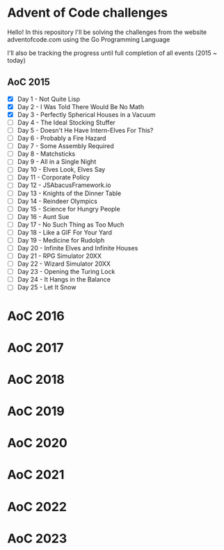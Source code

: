 # Advent of Code challenges
Hello! In this repository I'll be solving the challenges from the website adventofcode.com
using the Go Programming Language

I'll also be tracking the progress until full completion of all events (2015 ~ today)

## AoC 2015
- [x] Day 1 - Not Quite Lisp
- [x] Day 2 - I Was Told There Would Be No Math
- [x] Day 3 - Perfectly Spherical Houses in a Vacuum
- [ ] Day 4 - The Ideal Stocking Stuffer
- [ ] Day 5 - Doesn't He Have Intern-Elves For This?
- [ ] Day 6 - Probably a Fire Hazard
- [ ] Day 7 - Some Assembly Required
- [ ] Day 8 - Matchsticks
- [ ] Day 9 - All in a Single Night
- [ ] Day 10 - Elves Look, Elves Say
- [ ] Day 11 - Corporate Policy
- [ ] Day 12 - JSAbacusFramework.io
- [ ] Day 13 - Knights of the Dinner Table
- [ ] Day 14 - Reindeer Olympics
- [ ] Day 15 - Science for Hungry People
- [ ] Day 16 - Aunt Sue
- [ ] Day 17 - No Such Thing as Too Much
- [ ] Day 18 - Like a GIF For Your Yard
- [ ] Day 19 - Medicine for Rudolph
- [ ] Day 20 - Infinite Elves and Infinite Houses
- [ ] Day 21 - RPG Simulator 20XX
- [ ] Day 22 - Wizard Simulator 20XX
- [ ] Day 23 - Opening the Turing Lock
- [ ] Day 24 - It Hangs in the Balance
- [ ] Day 25 - Let It Snow

# AoC 2016

# AoC 2017

# AoC 2018

# AoC 2019

# AoC 2020

# AoC 2021

# AoC 2022

# AoC 2023